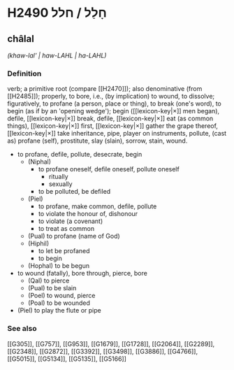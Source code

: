 # H2490 חָלַל / חלל

## châlal

_(khaw-lal' | haw-LAHL | ha-LAHL)_

### Definition

verb; a primitive root (compare [[H2470]]); also denominative (from [[H2485]]); properly, to bore, i.e., (by implication) to wound, to dissolve; figuratively, to profane (a person, place or thing), to break (one's word), to begin (as if by an 'opening wedge'); begin ([[lexicon-key|×]] men began), defile, [[lexicon-key|×]] break, defile, [[lexicon-key|×]] eat (as common things), [[lexicon-key|×]] first, [[lexicon-key|×]] gather the grape thereof, [[lexicon-key|×]] take inheritance, pipe, player on instruments, pollute, (cast as) profane (self), prostitute, slay (slain), sorrow, stain, wound.

- to profane, defile, pollute, desecrate, begin
    - (Niphal)
        - to profane oneself, defile oneself, pollute oneself
            - ritually
            - sexually
        - to be polluted, be defiled
    - (Piel)
        - to profane, make common, defile, pollute
        - to violate the honour of, dishonour
        - to violate (a covenant)
        - to treat as common
    - (Pual) to profane (name of God)
    - (Hiphil)
        - to let be profaned
        - to begin
    - (Hophal) to be begun
- to wound (fatally), bore through, pierce, bore
    - (Qal) to pierce
    - (Pual) to be slain
    - (Poel) to wound, pierce
    - (Poal) to be wounded
- (Piel) to play the flute or pipe
### See also

[[G305]], [[G757]], [[G953]], [[G1679]], [[G1728]], [[G2064]], [[G2289]], [[G2348]], [[G2872]], [[G3392]], [[G3498]], [[G3886]], [[G4766]], [[G5015]], [[G5134]], [[G5135]], [[G5166]]


